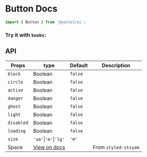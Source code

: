 # Button Docs

```js
import { Button } from '@yoctol/ui';
```

### Try it with `knobs`:

<!-- STORY -->

## API

| Props      | type                                                                              | Default | Description          |
| ---------- | --------------------------------------------------------------------------------- | ------- | -------------------- |
| `block`    | Boolean                                                                           | `false` |                      |
| `circle`   | Boolean                                                                           | `false` |                      |
| `active`   | Boolean                                                                           | `false` |                      |
| `danger`   | Boolean                                                                           | `false` |                      |
| `ghost`    | Boolean                                                                           | `false` |                      |
| `light`    | Boolean                                                                           | `false` |                      |
| `disabled` | Boolean                                                                           | `false` |                      |
| `loading`  | Boolean                                                                           | `false` |                      |
| `size`     | `'sm'`&#124;`'m'`&#124;`'lg'`                                                     | `'m'`   |                      |
| Space      | [View on docs](https://github.com/jxnblk/styled-system/blob/master/docs/table.md) |         | From `styled-stsyem` |
